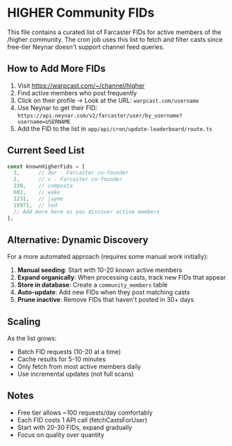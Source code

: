 # HIGHER Community FIDs

This file contains a curated list of Farcaster FIDs for active members of the /higher community. The cron job uses this list to fetch and filter casts since free-tier Neynar doesn't support channel feed queries.

## How to Add More FIDs

1. Visit https://warpcast.com/~/channel/higher
2. Find active members who post frequently
3. Click on their profile → Look at the URL: `warpcast.com/username`
4. Use Neynar to get their FID: `https://api.neynar.com/v2/farcaster/user/by_username?username=USERNAME`
5. Add the FID to the list in `app/api/cron/update-leaderboard/route.ts`

## Current Seed List

```javascript
const knownHigherFids = [
  3,      // dwr - Farcaster co-founder
  2,      // v - Farcaster co-founder
  239,    // composta
  602,    // wake
  1231,   // jayme
  15971,  // ted
  // Add more here as you discover active members
];
```

## Alternative: Dynamic Discovery

For a more automated approach (requires some manual work initially):

1. **Manual seeding**: Start with 10-20 known active members
2. **Expand organically**: When processing casts, track new FIDs that appear
3. **Store in database**: Create a `community_members` table
4. **Auto-update**: Add new FIDs when they post matching casts
5. **Prune inactive**: Remove FIDs that haven't posted in 30+ days

## Scaling

As the list grows:
- Batch FID requests (10-20 at a time)
- Cache results for 5-10 minutes
- Only fetch from most active members daily
- Use incremental updates (not full scans)

## Notes

- Free tier allows ~100 requests/day comfortably
- Each FID costs 1 API call (fetchCastsForUser)
- Start with 20-30 FIDs, expand gradually
- Focus on quality over quantity

